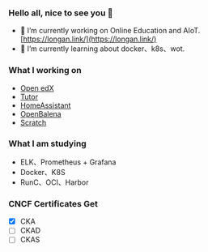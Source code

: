 ### Hello all, nice to see you 👋

- 🔭 I’m currently working on Online Education and AIoT. [https://longan.link/](https://longan.link/)
- 🌱 I’m currently learning about docker、k8s、wot.

### What I working on

- [Open edX](https://open.edx.org/)
- [Tutor](https://docs.tutor.overhang.io/)
- [HomeAssistant](https://www.home-assistant.io/)
- [OpenBalena](https://www.balena.io/open/)
- [Scratch](https://scratch.mit.edu/)

### What I am studying

- ELK、Prometheus + Grafana
- Docker、K8S
- RunC、OCI、Harbor

### CNCF Certificates Get

- [x] CKA
- [ ] CKAD
- [ ] CKAS

<!--

<table><tr><td valign="top" width="33%">

### Recent releases
[Weeknotes: django-sql-dashboard widgets](http://simonwillison.net/2021/Mar/21/django-sql-dashboard-widgets/) - 2021-03-21
</td><td valign="top" width="33%">

### On my blog
[Weeknotes: django-sql-dashboard widgets](http://simonwillison.net/2021/Mar/21/django-sql-dashboard-widgets/) - 2021-03-21

[Weeknotes: tableau-to-sqlite, django-sql-dashboard](http://simonwillison.net/2021/Mar/14/weeknotes/) - 2021-03-14

[Weeknotes: Datasette and Git scraping at NICAR, VaccinateCA](http://simonwillison.net/2021/Mar/7/weeknotes/) - 2021-03-07

[Git scraping, the five minute lightning talk](http://simonwillison.net/2021/Mar/5/git-scraping/) - 2021-03-05

[Trying to end the pandemic a little earlier with VaccinateCA](http://simonwillison.net/2021/Feb/28/vaccinateca/) - 2021-02-28
More on [simonwillison.net](https://simonwillison.net/)
</td></tr></table>

-->
